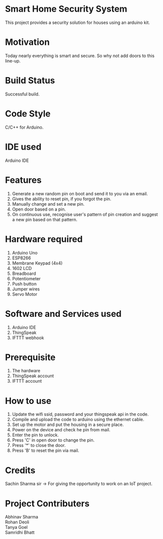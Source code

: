# Smart Home Security System
This project provides a security solution for houses using an arduino kit.

# Motivation
Today nearly everything is smart and secure. So why not add doors to this line-up.

# Build Status
Successful build.

# Code Style
C/C++ for Arduino.

# IDE used
Arduino IDE

# Features
1. Generate a new random pin on boot and send it to you via an email.
2. Gives the ability to reset pin, if you forgot the pin.
3. Manually change and set a new pin.
4. Open door based on a pin.
5. On continuous use, recognise user's pattern of pin creation and suggest a new pin based on that pattern.

# Hardware required
1. Arduino Uno
2. ESP8266
3. Membrane Keypad (4x4)
4. 1602 LCD
5. Breadboard
6. Potentiometer
7. Push button
8. Jumper wires
9. Servo Motor

# Software and Services used
1. Arduino IDE
2. ThingSpeak
3. IFTTT webhook

# Prerequisite
1. The hardware
2. ThingSpeak account
3. IFTTT account

# How to use
1. Update the wifi ssid, password and your thingspeak api in the code.
2. Compile and upload the code to arduino using the ethernet cable.
3. Set up the motor and put the housing in a secure place.
4. Power on the device and check he pin from mail.
5. Enter the pin to unlock.
6. Press 'C' in open door to change the pin.
7. Press '\*' to close the door.
8. Press 'B' to reset the pin via mail.

# Credits
Sachin Sharma sir -> For giving the opportunity to work on an IoT project.

# Project Contributers
Abhinav Sharma  
Rohan Deoli  
Tanya Goel  
Samridhi Bhatt
